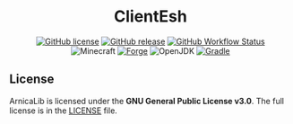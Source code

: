 <h1 align="center">ClientEsh</h1>

<div align="center">

[![GitHub license](https://img.shields.io/github/license/auioc/clientesh-mcmod?style=flat-square)](/LICENSE)
[![GitHub release](https://img.shields.io/github/v/release/auioc/clientesh-mcmod?style=flat-square)](https://github.com/auioc/clientesh-mcmod/releases/latest)
[![GitHub Workflow Status](https://img.shields.io/github/actions/workflow/status/auioc/clientesh-mcmod/dev-build.yml?branch=1.18-forge&label=dev%20build&style=flat-square)](https://github.com/auioc/clientesh-mcmod/actions/workflows/dev-build.yml)
<br/>
![Minecraft](https://img.shields.io/static/v1?label=Minecraft&message=1.18.2&color=00aa00&style=flat-square)
[![Forge](https://img.shields.io/static/v1?label=Forge&message=40.1.0&color=e04e14&logo=Conda-Forge&style=flat-square)](http://files.minecraftforge.net/net/minecraftforge/forge/index_1.18.2.html)
![OpenJDK](https://img.shields.io/static/v1?label=OpenJDK&message=17&color=brightgreen&logo=java&style=flat-square)
[![Gradle](https://img.shields.io/static/v1?label=Gradle&message=7.3&color=brightgreen&logo=gradle&style=flat-square)](https://docs.gradle.org/7.3/release-notes.html)

</div>

## License

ArnicaLib is licensed under the **GNU General Public License v3.0**.
The full license is in the [LICENSE](/LICENSE) file.
